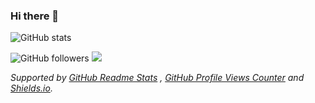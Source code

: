 ### Hi there 👋

<!--
**Devendra0110/Devendra0110** is a ✨ _special_ ✨ repository because its `README.md` (this file) appears on your GitHub profile.

Here are some ideas to get you started:

- 🔭 I’m currently working on ...
- 🌱 I’m currently learning ...
- 👯 I’m looking to collaborate on ...
- 🤔 I’m looking for help with ...
- 💬 Ask me about ...
- 📫 How to reach me: ...
- 😄 Pronouns: ...
- ⚡ Fun fact: ...
-->

![GitHub stats](https://github-readme-stats.vercel.app/api?username=Devendra0110&show_icons=true&theme=radical&hide=prs,issues,contribs)

![GitHub followers](https://img.shields.io/github/followers/Devendra0110?color=red) ![](https://komarev.com/ghpvc/?username=Devendra0110&color=blue&label=Profile+Views)

*Supported by [GitHub Readme Stats](https://github.com/anuraghazra/github-readme-stats) , [GitHub Profile Views Counter](https://github.com/antonkomarev/github-profile-views-counter) and [Shields.io](https://github.com/badges/shields).*
